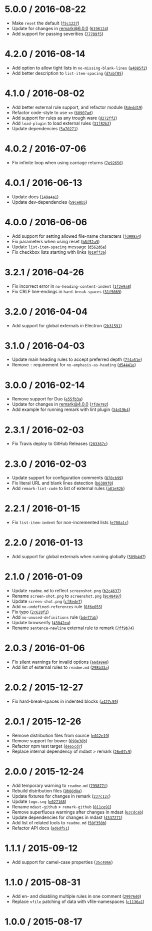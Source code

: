 <!--remark setext-->

<!--lint disable no-multiple-toplevel-headings -->

5.0.0 / 2016-08-22
==================

*   Make `reset` the default ([`f5c1227`](https://github.com/wooorm/remark-lint/commit/f5c1227))
*   Update for changes in remark@6.0.0 ([`6196124`](https://github.com/wooorm/remark-lint/commit/6196124))
*   Add support for passing severities ([`77709f5`](https://github.com/wooorm/remark-lint/commit/77709f5))

4.2.0 / 2016-08-14
==================

*   Add option to allow tight lists in `no-missing-blank-lines` ([`a4085f2`](https://github.com/wooorm/remark-lint/commit/a4085f2))
*   Add better description to `list-item-spacing` ([`d7abf05`](https://github.com/wooorm/remark-lint/commit/d7abf05))

4.1.0 / 2016-08-02
==================

*   Add better external rule support, and refactor module ([`8dedd19`](https://github.com/wooorm/remark-lint/commit/8dedd19))
*   Refactor code-style to use `xo` ([`60907ad`](https://github.com/wooorm/remark-lint/commit/60907ad))
*   Add support for rules as any trough ware ([`d272ff2`](https://github.com/wooorm/remark-lint/commit/d272ff2))
*   Add `load-plugin` to load external rules ([`31f82b2`](https://github.com/wooorm/remark-lint/commit/31f82b2))
*   Update dependencies ([`5a70271`](https://github.com/wooorm/remark-lint/commit/5a70271))

4.0.2 / 2016-07-06
==================

*   Fix infinite loop when using carriage returns ([`7e92656`](https://github.com/wooorm/remark-lint/commit/7e92656))

4.0.1 / 2016-06-13
==================

*   Update docs ([`149a4a1`](https://github.com/wooorm/remark-lint/commit/149a4a1))
*   Update dev-dependencies ([`59ce8b5`](https://github.com/wooorm/remark-lint/commit/59ce8b5))

4.0.0 / 2016-06-06
==================

*   Add support for setting allowed file-name characters ([`fd908a4`](https://github.com/wooorm/remark-lint/commit/fd908a4))
*   Fix parameters when using reset ([`b8f52a9`](https://github.com/wooorm/remark-lint/commit/b8f52a9))
*   Update `list-item-spacing` message ([`d562d6e`](https://github.com/wooorm/remark-lint/commit/d562d6e))
*   Fix checkbox lists starting with links ([`019ff36`](https://github.com/wooorm/remark-lint/commit/019ff36))

3.2.1 / 2016-04-26
==================

*   Fix incorrect error in `no-heading-content-indent` ([`1f2e9a8`](https://github.com/wooorm/remark-lint/commit/1f2e9a8))
*   Fix CRLF line-endings in `hard-break-spaces` ([`31f5069`](https://github.com/wooorm/remark-lint/commit/31f5069))

3.2.0 / 2016-04-04
==================

*   Add support for global externals in Electron ([`2b31591`](https://github.com/wooorm/remark-lint/commit/2b31591))

3.1.0 / 2016-04-03
==================

*   Update main heading rules to accept preferred depth ([`7f4a51e`](https://github.com/wooorm/remark-lint/commit/7f4a51e))
*   Remove `:` requirement for `no-emphasis-as-heading` ([`d54441e`](https://github.com/wooorm/remark-lint/commit/d54441e))

3.0.0 / 2016-02-14
==================

*   Remove support for Duo ([`e55fb3a`](https://github.com/wooorm/remark-lint/commit/e55fb3a))
*   Update for changes in remark@4.0.0 ([`7fde792`](https://github.com/wooorm/remark-lint/commit/7fde792))
*   Add example for running remark with lint plugin ([`34d19b4`](https://github.com/wooorm/remark-lint/commit/34d19b4))

2.3.1 / 2016-02-03
==================

*   Fix Travis deploy to GitHub Releases ([`203367c`](https://github.com/wooorm/remark-lint/commit/203367c))

2.3.0 / 2016-02-03
==================

*   Update support for configuration comments ([`870cb99`](https://github.com/wooorm/remark-lint/commit/870cb99))
*   Fix literal URL and blank lines detection ([`b6309f0`](https://github.com/wooorm/remark-lint/commit/b6309f0))
*   Add `remark-lint-code` to list of external rules ([`a81e82b`](https://github.com/wooorm/remark-lint/commit/a81e82b))

2.2.1 / 2016-01-15
==================

*   Fix `list-item-indent` for non-incremented lists ([`e708a1c`](https://github.com/wooorm/remark-lint/commit/e708a1c))

2.2.0 / 2016-01-13
==================

*   Add support for global externals when running globally ([`589b4d7`](https://github.com/wooorm/remark-lint/commit/589b4d7))

2.1.0 / 2016-01-09
==================

*   Update `readme.md` to reflect `screenshot.png` ([`b2c4637`](https://github.com/wooorm/remark-lint/commit/b2c4637))
*   Rename `screen-shot.png` to `screenshot.png` ([`9c48497`](https://github.com/wooorm/remark-lint/commit/9c48497))
*   Update `screen-shot.png` ([`cf8ede7`](https://github.com/wooorm/remark-lint/commit/cf8ede7))
*   Add `no-undefined-references` rule ([`8f6e055`](https://github.com/wooorm/remark-lint/commit/8f6e055))
*   Fix typo ([`2c628f2`](https://github.com/wooorm/remark-lint/commit/2c628f2))
*   Add `no-unused-definitions` rule ([`bde77ab`](https://github.com/wooorm/remark-lint/commit/bde77ab))
*   Update browserify ([`43042ea`](https://github.com/wooorm/remark-lint/commit/43042ea))
*   Rename `sentence-newline` external rule to remark ([`7ff9b74`](https://github.com/wooorm/remark-lint/commit/7ff9b74))

2.0.3 / 2016-01-06
==================

*   Fix silent warnings for invalid options ([`aada8e8`](https://github.com/wooorm/remark-lint/commit/aada8e8))
*   Add list of external rules to `readme.md` ([`298b33a`](https://github.com/wooorm/remark-lint/commit/298b33a))

2.0.2 / 2015-12-27
==================

*   Fix hard-break-spaces in indented blocks ([`a427c59`](https://github.com/wooorm/remark-lint/commit/a427c59))

2.0.1 / 2015-12-26
==================

*   Remove distribution files from source ([`e012e19`](https://github.com/wooorm/remark-lint/commit/e012e19))
*   Remove support for bower ([`690e38b`](https://github.com/wooorm/remark-lint/commit/690e38b))
*   Refactor npm test target ([`de65cd7`](https://github.com/wooorm/remark-lint/commit/de65cd7))
*   Replace internal dependency of mdast > remark ([`26e07c9`](https://github.com/wooorm/remark-lint/commit/26e07c9))

2.0.0 / 2015-12-24
==================

*   Add temporary warning to `readme.md` ([`795877f`](https://github.com/wooorm/remark-lint/commit/795877f))
*   Rebuild distribution files ([`8b88d8a`](https://github.com/wooorm/remark-lint/commit/8b88d8a))
*   Update fixtures for changes in remark ([`237c12c`](https://github.com/wooorm/remark-lint/commit/237c12c))
*   Update `logo.svg` ([`e027168`](https://github.com/wooorm/remark-lint/commit/e027168))
*   Rename `mdast-github` > `remark-github` ([`811ce91`](https://github.com/wooorm/remark-lint/commit/811ce91))
*   Remove superfluous warnings after changes in mdast ([`63cdcab`](https://github.com/wooorm/remark-lint/commit/63cdcab))
*   Update dependencies for changes in mdast ([`4537271`](https://github.com/wooorm/remark-lint/commit/4537271))
*   Add list of related tools to `readme.md` ([`50f350b`](https://github.com/wooorm/remark-lint/commit/50f350b))
*   Refactor API docs ([`ad6df51`](https://github.com/wooorm/remark-lint/commit/ad6df51))

1.1.1 / 2015-09-12
==================

*   Add support for camel-case properties ([`35c4066`](https://github.com/wooorm/remark-lint/commit/35c4066))

1.1.0 / 2015-08-31
==================

*   Add en- and disabling multiple rules in one comment ([`29976d0`](https://github.com/wooorm/remark-lint/commit/29976d0))
*   Replace `vfile` patching of data with vfile-namespaces ([`c1136a1`](https://github.com/wooorm/remark-lint/commit/c1136a1))

1.0.0 / 2015-08-17
==================

